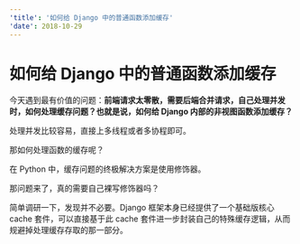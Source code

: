```yaml
---
'title': '如何给 Django 中的普通函数添加缓存'
'date': 2018-10-29
---
```

# 如何给 Django 中的普通函数添加缓存

今天遇到最有价值的问题：**前端请求太零散，需要后端合并请求，自己处理并发时，如何处理缓存问题？也就是说，如何给 Django 内部的非视图函数添加缓存？**

处理并发比较容易，直接上多线程或者多协程即可。

那如何处理函数的缓存呢？

在 Python 中，缓存问题的终极解决方案是使用修饰器。

那问题来了，真的需要自己裸写修饰器吗？

简单调研一下，发现并不必要。Django 框架本身已经提供了一个基础版核心 cache 套件，可以直接基于此 cache 套件进一步封装自己的特殊缓存逻辑，从而规避掉处理缓存存取的那一部分。
